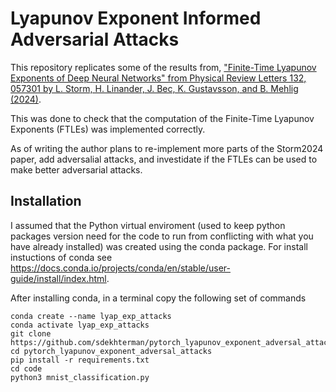 # Lyapunov Exponent Informed Adversarial Attacks
 This repository replicates some of the results from, ["Finite-Time Lyapunov Exponents of Deep Neural Networks" from Physical Review Letters 132, 057301 by L. Storm, H. Linander,  J. Bec, K. Gustavsson, and B. Mehlig (2024)](https://doi.org/10.1103/PhysRevLett.132.057301).

This was done to check that the computation of the Finite-Time Lyapunov Exponents (FTLEs) was implemented correctly. 

As of writing the author plans to re-implement more parts of the Storm2024 paper, add adversalial attacks, and investidate if the FTLEs can be used to make better adversarial attacks.  

## Installation
I assumed that the Python virtual enviroment (used to keep python packages version need for the code to run from conflicting with what you have already installed) was created using the conda package. For install instuctions of conda see https://docs.conda.io/projects/conda/en/stable/user-guide/install/index.html.

After installing conda, in a terminal copy the following set of commands 
```
conda create --name lyap_exp_attacks
conda activate lyap_exp_attacks
git clone https://github.com/sdekhterman/pytorch_lyapunov_exponent_adversal_attacks.git
cd pytorch_lyapunov_exponent_adversal_attacks
pip install -r requirements.txt
cd code
python3 mnist_classification.py
```
